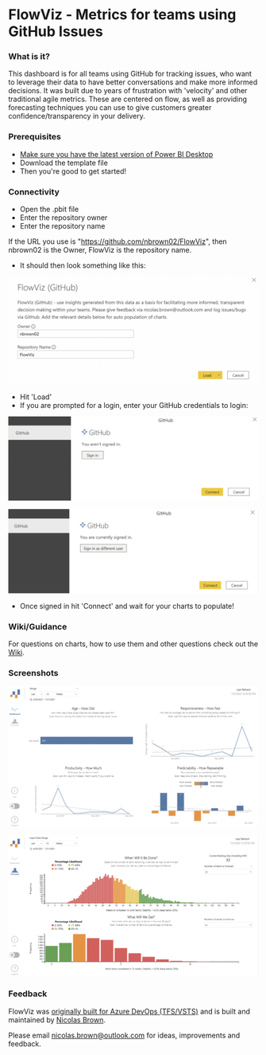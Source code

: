 # FlowViz - Metrics for teams using GitHub Issues
### What is it?
This dashboard is for all teams using GitHub for tracking issues, who want to leverage their data to have better conversations and make more informed decisions. It was built due to years of frustration with 'velocity' and other traditional agile metrics. These are centered on flow, as well as providing forecasting techniques you can use to give customers greater confidence/transparency in your delivery.

### Prerequisites
* [Make sure you have the latest version of Power BI Desktop](https://aka.ms/pbiSingleInstaller)
* Download the template file
* Then you're good to get started!

### Connectivity
* Open the .pbit file
* Enter the repository owner
* Enter the repository name

If the URL you use is "https://github.com/nbrown02/FlowViz", then nbrown02 is the Owner, FlowViz is the repository name.

* It should then look something like this:

![alt text](https://raw.githubusercontent.com/nbrown02/FlowViz-GitHub/main/Screenshots/Load%201.png)

* Hit 'Load' 
* If you are prompted for a login, enter your GitHub credentials to login:

![alt text](https://raw.githubusercontent.com/nbrown02/FlowViz-GitHub/main/Screenshots/Load%202.png)

![alt text](https://raw.githubusercontent.com/nbrown02/FlowViz-GitHub/main/Screenshots/Load%203.png)

* Once signed in hit 'Connect' and wait for your charts to populate!

### Wiki/Guidance

For questions on charts, how to use them and other questions check out the [Wiki](https://github.com/nbrown02/FlowViz-GitHub/wiki).

### Screenshots
![alt text](https://raw.githubusercontent.com/nbrown02/FlowViz-GitHub/main/Screenshots/FlowViz%20GitHub%20Page%201.png)

![alt text](https://raw.githubusercontent.com/nbrown02/FlowViz-GitHub/main/Screenshots/FlowViz%20GitHub%20Page%202.png)

### Feedback
FlowViz was [originally built for Azure DevOps (TFS/VSTS)](https://github.com/nbrown02/FlowViz/) and is built and maintained by [Nicolas Brown](https://www.nicolasbrown.co.uk/).

Please email nicolas.brown@outlook.com for ideas, improvements and feedback.
